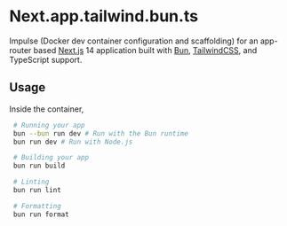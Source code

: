 # Next.app.tailwind.bun.ts

Impulse (Docker dev container configuration and scaffolding) for an app-router based [Next.js](https://nextjs.org/) 14 application built with [Bun](https://bun.sh/), [TailwindCSS](https://tailwindcss.com/), and TypeScript support.

## Usage

Inside the container,

```bash
 # Running your app
 bun --bun run dev # Run with the Bun runtime
 bun run dev # Run with Node.js

 # Building your app
 bun run build

 # Linting
 bun run lint

 # Formatting
 bun run format
```
